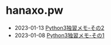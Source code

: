 # hanaxo.pw

* 2023-01-13 [Python3独習メモ-その2](./python3独習/Python3独習メモ-その2.md)
* 2023-01-08 [Python3独習メモ-その1](./python3独習/Python3独習メモ-その1.md)
